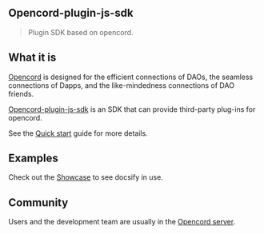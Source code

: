 ## Opencord-plugin-js-sdk

> Plugin SDK based on opencord.

## What it is 

[Opencord](https://www.opencord.xyz/) is designed for the efficient connections of DAOs, the seamless connections of Dapps, and the like-mindedness connections of DAO friends.

[Opencord-plugin-js-sdk](https://www.opencord.xyz/) is an SDK that can provide third-party plug-ins for opencord.

See the [Quick start](/pages/quick_start.md) guide for more details.


## Examples

Check out the [Showcase](https://github.com/huangchao0821/hc-plugin-js-sdk/tree/test2) to see docsify in use.


## Community

Users and the development team are usually in the [Opencord server](https://s.opencord.xyz/0IAYyOwm).